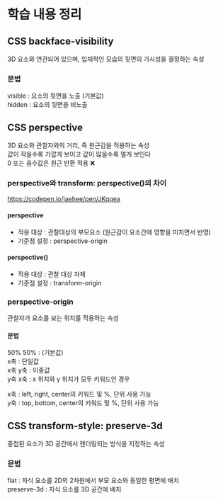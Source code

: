 # 학습 내용 정리
## CSS backface-visibility
3D 요소와 연관되어 있으며, 입체적인 모습의 뒷면의 가시성을 결정하는 속성
### 문법
visible : 요소의 뒷면을 노출 (기본값)  
hidden : 요소의 뒷면을 비노출
## CSS perspective
3D 요소와 관찰자와의 거리, 즉 원근감을 적용하는 속성  
값이 작을수록 가깝게 보이고 값이 많을수록 멀게 보인다  
0 또는 음수값은 원근 반환 적용 ❌
### perspective와 transform: perspective()의 차이
https://codepen.io/jaehee/pen/JKqqea
#### perspective
- 적용 대상 : 관찰대상의 부모요소 (원근감이 요소간에 영향을 미치면서 반영)
- 기준점 설정 : perspective-origin
#### perspective()
- 적용 대상 : 관찰 대상 자체
- 기준점 설정 : transform-origin
### perspective-origin
관찰자가 요소를 보는 위치를 적용하는 속성
#### 문법
50% 50% : (기본값)  
x축 : 단일값  
x축 y축 : 이중값  
y축 x축 : x 위치와 y 위치가 모두 키워드인 경우

x축 : left, right, center의 키워드 및 %, 단위 사용 가능  
y축 : top, bottom, center의 키워드 및 %, 단위 사용 가능
## CSS transform-style: preserve-3d
중첩된 요소가 3D 공간에서 렌더링되는 방식을 지정하는 속성
### 문법
flat : 자식 요소를 2D의 2차원에서 부모 요소와 동일한 평면에 배치  
preserve-3d : 자식 요소를 3D 공간에 배치
